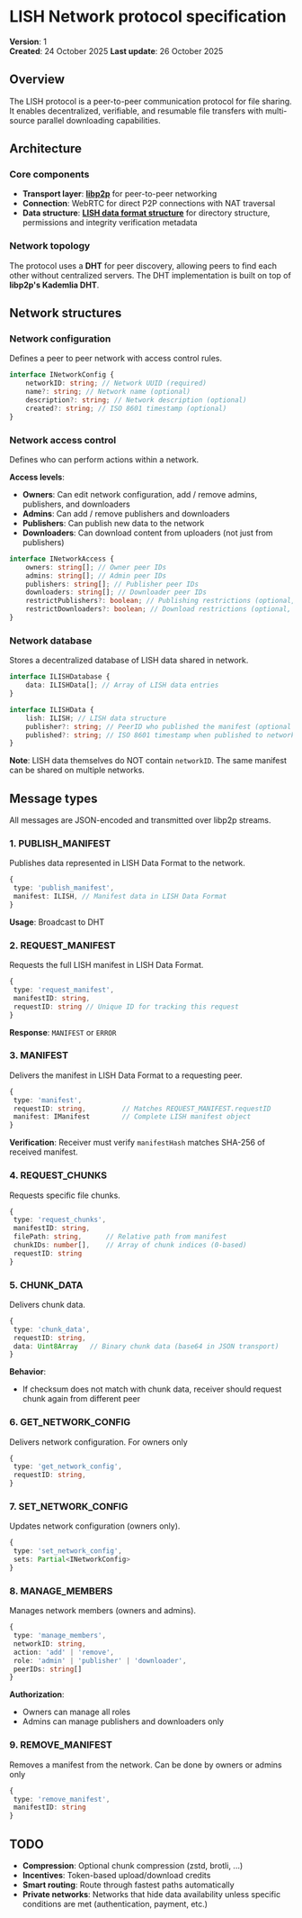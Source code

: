 # LISH Network protocol specification

**Version**: 1  
**Created**: 24 October 2025
**Last update**: 26 October 2025

## Overview

The LISH protocol is a peer-to-peer communication protocol for file sharing. It enables decentralized, verifiable, and resumable file transfers with multi-source parallel downloading capabilities.

## Architecture

### Core components

- **Transport layer**: [**libp2p**](https://en.wikipedia.org/wiki/Libp2p) for peer-to-peer networking
- **Connection**: WebRTC for direct P2P connections with NAT traversal
- **Data structure**: [**LISH data format structure**](./LISH_DATA_FORMAT.md) for directory structure, permissions and integrity verification metadata

### Network topology

The protocol uses a **DHT** for peer discovery, allowing peers to find each other without centralized servers. The DHT implementation is built on top of **libp2p's Kademlia DHT**.

## Network structures

### Network configuration

Defines a peer to peer network with access control rules.

```typescript
interface INetworkConfig {
	networkID: string; // Network UUID (required)
	name?: string; // Network name (optional)
	description?: string; // Network description (optional)
	created?: string; // ISO 8601 timestamp (optional)
}
```

### Network access control

Defines who can perform actions within a network.

**Access levels**:

- **Owners**: Can edit network configuration, add / remove admins, publishers, and downloaders
- **Admins**: Can add / remove publishers and downloaders
- **Publishers**: Can publish new data to the network
- **Downloaders**: Can download content from uploaders (not just from publishers)

```typescript
interface INetworkAccess {
	owners: string[]; // Owner peer IDs
	admins: string[]; // Admin peer IDs
	publishers: string[]; // Publisher peer IDs
	downloaders: string[]; // Downloader peer IDs
	restrictPublishers?: boolean; // Publishing restrictions (optional, default: false), true = only publishers can publish new data, false / undefined = anyone can publish
	restrictDownloaders?: boolean; // Download restrictions (optional, default: false), true = only downloaders can download, false / undefined = anyone can download
}
```

### Network database

Stores a decentralized database of LISH data shared in network.

```typescript
interface ILISHDatabase {
	data: ILISHData[]; // Array of LISH data entries
}
```

```typescript
interface ILISHData {
	lish: ILISH; // LISH data structure
	publisher?: string; // PeerID who published the manifest (optional if not required by network)
	published?: string; // ISO 8601 timestamp when published to network (optional if not required by network)
}
```

**Note**: LISH data themselves do NOT contain `networkID`. The same manifest can be shared on multiple networks.

## Message types

All messages are JSON-encoded and transmitted over libp2p streams.

### 1. PUBLISH_MANIFEST

Publishes data represented in LISH Data Format to the network.

```typescript
{
 type: 'publish_manifest',
 manifest: ILISH, // Manifest data in LISH Data Format
}
```

**Usage**: Broadcast to DHT

### 2. REQUEST_MANIFEST

Requests the full LISH manifest in LISH Data Format.

```typescript
{
 type: 'request_manifest',
 manifestID: string,
 requestID: string // Unique ID for tracking this request
}
```

**Response**: `MANIFEST` or `ERROR`

### 3. MANIFEST

Delivers the manifest in LISH Data Format to a requesting peer.

```typescript
{
 type: 'manifest',
 requestID: string,         // Matches REQUEST_MANIFEST.requestID
 manifest: IManifest        // Complete LISH manifest object
}
```

**Verification**: Receiver must verify `manifestHash` matches SHA-256 of received manifest.

### 4. REQUEST_CHUNKS

Requests specific file chunks.

```typescript
{
 type: 'request_chunks',
 manifestID: string,
 filePath: string,      // Relative path from manifest
 chunkIDs: number[],    // Array of chunk indices (0-based)
 requestID: string
}
```

### 5. CHUNK_DATA

Delivers chunk data.

```typescript
{
 type: 'chunk_data',
 requestID: string,
 data: Uint8Array   // Binary chunk data (base64 in JSON transport)
}
```

**Behavior**:

- If checksum does not match with chunk data, receiver should request chunk again from different peer

### 6. GET_NETWORK_CONFIG

Delivers network configuration. For owners only

```typescript
{
 type: 'get_network_config',
 requestID: string,
}
```

### 7. SET_NETWORK_CONFIG

Updates network configuration (owners only).

```typescript
{
 type: 'set_network_config',
 sets: Partial<INetworkConfig>
}
```

### 8. MANAGE_MEMBERS

Manages network members (owners and admins).

```typescript
{
 type: 'manage_members',
 networkID: string,
 action: 'add' | 'remove',
 role: 'admin' | 'publisher' | 'downloader',
 peerIDs: string[]
}
```

**Authorization**:

- Owners can manage all roles
- Admins can manage publishers and downloaders only

### 9. REMOVE_MANIFEST

Removes a manifest from the network. Can be done by owners or admins only

```typescript
{
 type: 'remove_manifest',
 manifestID: string
}
```

## TODO

- **Compression**: Optional chunk compression (zstd, brotli, ...)
- **Incentives**: Token-based upload/download credits
- **Smart routing**: Route through fastest paths automatically
- **Private networks**: Networks that hide data availability unless specific conditions are met (authentication, payment, etc.)
